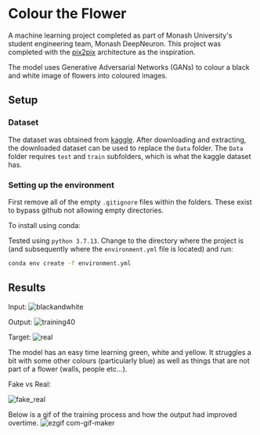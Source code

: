 # Colour the Flower

A machine learning project completed as part of Monash University's student engineering team, Monash DeepNeuron. This project was completed with the [pix2pix](https://github.com/phillipi/pix2pix) architecture as the inspiration.  

The model uses Generative Adversarial Networks (GANs) to colour a black and white image of flowers into coloured images.


## Setup
### Dataset
The dataset was obtained from [kaggle](https://www.kaggle.com/datasets/vaibhavrmankar/colour-the-flower-gan-data). After downloading and extracting, the downloaded dataset can be used to replace the `Data` folder. The `Data` folder requires `test` and `train` subfolders, which is what the kaggle dataset has. 

### Setting up the environment
First remove all of the empty `.gitignore` files within the folders. These exist to bypass github not allowing empty directories.

To install using conda:

Tested using `python 3.7.13`.
Change to the directory where the project is (and subsequently where the `environment.yml` file is located) and run:
```bash
conda env create -f environment.yml
```

## Results
Input:
![blackandwhite](https://user-images.githubusercontent.com/78593106/200111048-6b6d8fe1-18b4-47c8-bf12-e2a960f1e9a4.jpg)

Output:
![training40](https://user-images.githubusercontent.com/78593106/200111089-d54b77bd-9fe5-47a6-99f8-a8517459b989.jpg)

Target:
![real](https://user-images.githubusercontent.com/78593106/200111170-ca8cee3e-8a81-4ace-9af3-7167fcb5a525.jpg)

The model has an easy time learning green, white and yellow. It struggles a bit with some other colours (particularly blue) as well as things that are not part of a flower (walls, people etc...). 

Fake vs Real:

![fake_real](https://user-images.githubusercontent.com/78593106/200111708-9bf9b455-86c3-4923-9a53-3fbc4c3d30e4.jpg)




Below is a gif of the training process and how the output had improved overtime.
![ezgif com-gif-maker](https://user-images.githubusercontent.com/78593106/200111057-53957c3a-0f06-44d8-b77a-bce2f0643c57.gif)
